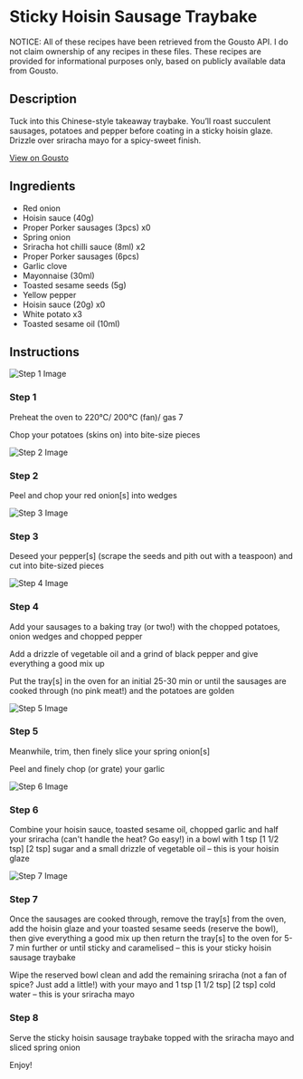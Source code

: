 # Sticky Hoisin Sausage Traybake

NOTICE: All of these recipes have been retrieved from the Gousto API. I do not claim ownership of any recipes in these files. These recipes are provided for informational purposes only, based on publicly available data from Gousto.

## Description

Tuck into this Chinese-style takeaway traybake. You’ll roast succulent sausages, potatoes and pepper before coating in a sticky hoisin glaze. Drizzle over sriracha mayo for a spicy-sweet finish. 

[View on Gousto](https://www.gousto.co.uk/recipes/cookbook/sticky-hoisin-sausage-traybake)

## Ingredients

- Red onion
- Hoisin sauce (40g)
- Proper Porker sausages (3pcs) x0
- Spring onion
- Sriracha hot chilli sauce (8ml) x2
- Proper Porker sausages (6pcs)
- Garlic clove
- Mayonnaise (30ml)
- Toasted sesame seeds (5g)
- Yellow pepper
- Hoisin sauce (20g) x0
- White potato x3
- Toasted sesame oil (10ml)

## Instructions

![Step 1 Image](https://production-media.gousto.co.uk/cms/recipe-step-image/step-1-1669137493214-x200.jpg)

### Step 1

Preheat the oven to 220°C/ 200°C (fan)/ gas 7

Chop your potatoes (skins on) into bite-size pieces

![Step 2 Image](https://production-media.gousto.co.uk/cms/recipe-step-image/step-2-1669137497264-x200.jpg)

### Step 2

Peel and chop your red onion[s]<span class="text-danger"> </span>into wedges

![Step 3 Image](https://production-media.gousto.co.uk/cms/recipe-step-image/step-3-1669137503090-x200.jpg)

### Step 3

Deseed your pepper[s] (scrape the seeds and pith out with a teaspoon) and cut into bite-sized pieces

![Step 4 Image](https://production-media.gousto.co.uk/cms/recipe-step-image/step-4-1669137509909-x200.jpg)

### Step 4

Add your sausages to a baking tray (or two!) with the chopped potatoes, onion wedges and chopped pepper

Add a drizzle of vegetable oil and a grind of black pepper and give everything a good mix up

Put the tray[s] in the oven for an initial 25-30 min or until the sausages are cooked through (no pink meat!) and the potatoes are golden

![Step 5 Image](https://production-media.gousto.co.uk/cms/recipe-step-image/step-5-1669137514912-x200.jpg)

### Step 5

Meanwhile, trim, then finely slice your spring onion[s]

Peel and finely chop (or grate) your garlic

![Step 6 Image](https://production-media.gousto.co.uk/cms/recipe-step-image/step-6-1704298030674-x200.jpg)

### Step 6

Combine your hoisin sauce, toasted sesame oil, chopped garlic and half your sriracha (can't handle the heat? Go easy!) in a bowl with 1 tsp <span class="text-purple">[1 1/2 tsp] </span><span class="text-danger">[2 tsp] </span>sugar and a small drizzle of vegetable oil – this is your hoisin glaze

![Step 7 Image](https://production-media.gousto.co.uk/cms/recipe-step-image/step-7-1669137530759-x200.jpg)

### Step 7

Once the sausages are cooked through, remove the tray[s] from the oven, add the hoisin glaze and your toasted sesame seeds (reserve the bowl), then give everything a good mix up then return the tray[s] to the oven for 5-7 min further or until sticky and caramelised – this is your sticky hoisin sausage traybake

Wipe the reserved bowl clean and add the remaining sriracha (not a fan of spice? Just add a little!) with your mayo and 1 tsp <span class="text-purple">[1 1/2 tsp]</span><span class="text-danger"> [2 tsp] </span>cold water – this is your sriracha mayo

### Step 8

Serve the sticky hoisin sausage traybake topped with the sriracha mayo and sliced spring onion

Enjoy!


